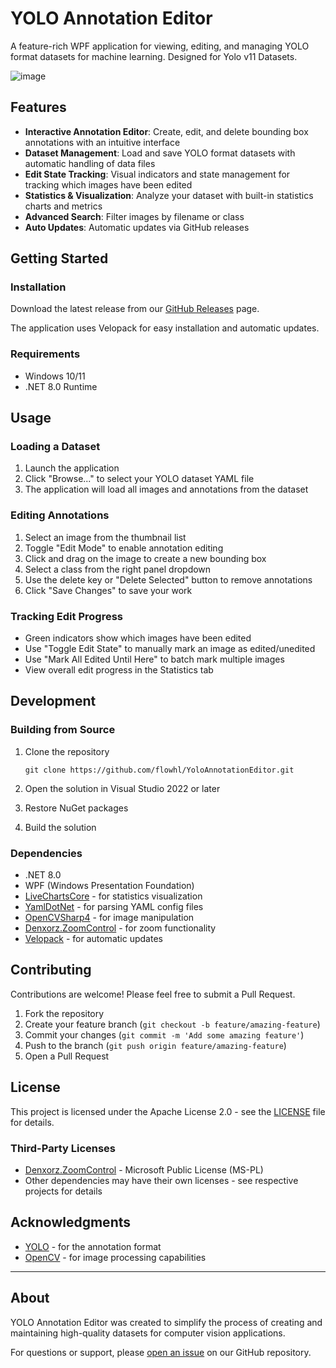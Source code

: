 # YOLO Annotation Editor

A feature-rich WPF application for viewing, editing, and managing YOLO format datasets for machine learning. Designed for Yolo v11 Datasets.

![image](https://github.com/user-attachments/assets/49975b66-5f5b-4190-b599-1f1444a097aa)


## Features

- **Interactive Annotation Editor**: Create, edit, and delete bounding box annotations with an intuitive interface
- **Dataset Management**: Load and save YOLO format datasets with automatic handling of data files
- **Edit State Tracking**: Visual indicators and state management for tracking which images have been edited
- **Statistics & Visualization**: Analyze your dataset with built-in statistics charts and metrics
- **Advanced Search**: Filter images by filename or class
- **Auto Updates**: Automatic updates via GitHub releases

## Getting Started

### Installation

Download the latest release from our [GitHub Releases](https://github.com/flowhl/YoloAnnotationEditor/releases) page.

The application uses Velopack for easy installation and automatic updates.

### Requirements

- Windows 10/11
- .NET 8.0 Runtime

## Usage

### Loading a Dataset

1. Launch the application
2. Click "Browse..." to select your YOLO dataset YAML file
3. The application will load all images and annotations from the dataset

### Editing Annotations

1. Select an image from the thumbnail list
2. Toggle "Edit Mode" to enable annotation editing
3. Click and drag on the image to create a new bounding box
4. Select a class from the right panel dropdown
5. Use the delete key or "Delete Selected" button to remove annotations
6. Click "Save Changes" to save your work

### Tracking Edit Progress

- Green indicators show which images have been edited
- Use "Toggle Edit State" to manually mark an image as edited/unedited
- Use "Mark All Edited Until Here" to batch mark multiple images
- View overall edit progress in the Statistics tab

## Development

### Building from Source

1. Clone the repository
   ```
   git clone https://github.com/flowhl/YoloAnnotationEditor.git
   ```

2. Open the solution in Visual Studio 2022 or later

3. Restore NuGet packages

4. Build the solution

### Dependencies

- .NET 8.0
- WPF (Windows Presentation Foundation)
- [LiveChartsCore](https://github.com/beto-rodriguez/LiveCharts2) - for statistics visualization
- [YamlDotNet](https://github.com/aaubry/YamlDotNet) - for parsing YAML config files
- [OpenCVSharp4](https://github.com/shimat/opencvsharp) - for image manipulation
- [Denxorz.ZoomControl](https://github.com/denxorz/ZoomControl) - for zoom functionality
- [Velopack](https://github.com/velopack/velopack) - for automatic updates

## Contributing

Contributions are welcome! Please feel free to submit a Pull Request.

1. Fork the repository
2. Create your feature branch (`git checkout -b feature/amazing-feature`)
3. Commit your changes (`git commit -m 'Add some amazing feature'`)
4. Push to the branch (`git push origin feature/amazing-feature`)
5. Open a Pull Request

## License

This project is licensed under the Apache License 2.0 - see the [LICENSE](LICENSE) file for details.

### Third-Party Licenses

- [Denxorz.ZoomControl](https://github.com/denxorz/ZoomControl) - Microsoft Public License (MS-PL)
- Other dependencies may have their own licenses - see respective projects for details

## Acknowledgments

- [YOLO](https://github.com/ultralytics/) - for the annotation format
- [OpenCV](https://opencv.org/) - for image processing capabilities

---

## About

YOLO Annotation Editor was created to simplify the process of creating and maintaining high-quality datasets for computer vision applications.

For questions or support, please [open an issue](https://github.com/flowhl/YoloAnnotationEditor/issues) on our GitHub repository.
